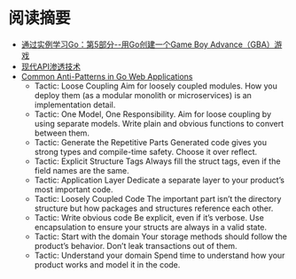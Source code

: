 # 阅读摘要

* [通过实例学习Go：第5部分--用Go创建一个Game Boy Advance（GBA）游戏](https://dev.to/aurelievache/learning-go-by-examples-part-5-create-a-game-boy-advance-gba-game-in-go-5944)
* [现代API渗透技术](https://mp.weixin.qq.com/s/gwW0ZDJoTx6WgAtwKaCv1w)
* [Common Anti-Patterns in Go Web Applications](https://threedots.tech/post/common-anti-patterns-in-go-web-applications/)
  - Tactic: Loose Coupling
Aim for loosely coupled modules. How you deploy them (as a modular monolith or microservices) is an implementation detail.
  - Tactic: One Model, One Responsibility.
Aim for loose coupling by using separate models. Write plain and obvious functions to convert between them.
  - Tactic: Generate the Repetitive Parts
Generated code gives you strong types and compile-time safety. Choose it over reflect.
  - Tactic: Explicit Structure Tags
Always fill the struct tags, even if the field names are the same.
  - Tactic: Application Layer
Dedicate a separate layer to your product’s most important code.
  - Tactic: Loosely Coupled Code
The important part isn’t the directory structure but how packages and structures reference each other.
  - Tactic: Write obvious code
Be explicit, even if it’s verbose. Use encapsulation to ensure your structs are always in a valid state.
  - Tactic: Start with the domain
Your storage methods should follow the product’s behavior. Don’t leak transactions out of them.
  - Tactic: Understand your domain
Spend time to understand how your product works and model it in the code.
